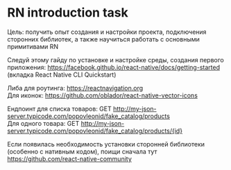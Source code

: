 # RN introduction task

Цель: получить опыт создания и настройки проекта, подключения сторонних библиотек, а также научиться работать с основными примитивами RN

Следуй этому гайду по установке и настройке среды, создания первого приложения: https://facebook.github.io/react-native/docs/getting-started (вкладка React Native CLI Quickstart)

Либа для роутинга: https://reactnavigation.org<br/>
Для иконок: https://github.com/oblador/react-native-vector-icons

Ендпоинт для списка товаров: GET http://my-json-server.typicode.com/popovleonid/fake_catalog/products<br/>
Для одного товара: GET http://my-json-server.typicode.com/popovleonid/fake_catalog/products/{id}

Если появилась необходимость установки сторонней библиотеки (особенно с нативным кодом), поищи сначала тут https://github.com/react-native-community
